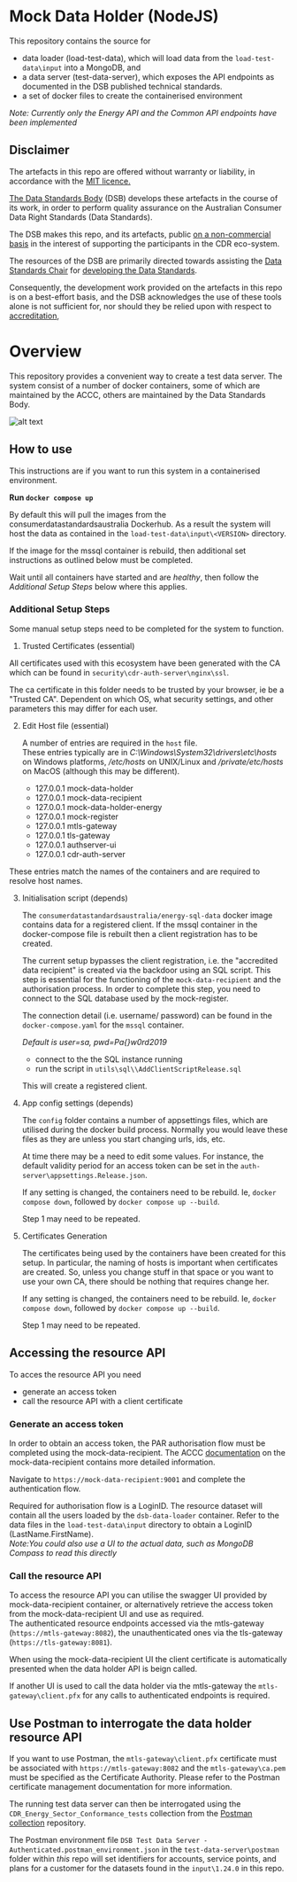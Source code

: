 
# Mock Data Holder (NodeJS)

This repository contains the source for

- data loader (load-test-data), which will load data from the `load-test-data\input` into a MongoDB, and 
- a data server (test-data-server), which exposes the API endpoints as documented in the DSB published technical standards.
- a set of docker files to create the containerised environment

*Note: Currently only the Energy API and the Common API endpoints have been implemented*

## Disclaimer

The artefacts in this repo are offered without warranty or liability, in accordance with the [MIT licence.](https://github.com/ConsumerDataStandardsAustralia/java-artefacts/blob/master/LICENSE)

[The Data Standards Body](https://www.csiro.au/en/News/News-releases/2018/Data61-appointed-to-Data-Standards-Body-role)
(DSB) develops these artefacts in the course of its work, in order to perform quality assurance on the Australian Consumer Data Right Standards (Data Standards).

The DSB makes this repo, and its artefacts, public [on a non-commercial basis](https://github.com/ConsumerDataStandardsAustralia/java-artefacts/blob/master/LICENSE)
in the interest of supporting the participants in the CDR eco-system.

The resources of the DSB are primarily directed towards assisting the [Data Standards Chair](https://consumerdatastandards.gov.au/about/)
for [developing the Data Standards](https://github.com/ConsumerDataStandardsAustralia/standards).

Consequently, the development work provided on the artefacts in this repo is on a best-effort basis,
and the DSB acknowledges the use of these tools alone is not sufficient for, nor should they be relied upon
with respect to [accreditation](https://www.accc.gov.au/focus-areas/consumer-data-right-cdr-0/cdr-draft-accreditation-guidelines),

# Overview

This repository provides a convenient way to create a test data server. The system consist of a number of docker containers, some of which are maintained by the ACCC, others are maintained by the Data Standards Body.

![alt text](images/InfosecIntegration.png)

## How to use

This instructions are if you want to run this system in a containerised environment.

**Run `docker compose up`**

By default this will pull the images from the consumerdatastandardsaustralia Dockerhub.
As a result the system will host the data as contained in the `load-test-data\input\<VERSION>` directory.

If the image for the mssql container is rebuild, then additional set instructions as outlined below must be completed. 

Wait until all containers have started and are *healthy*, then follow the *Additional Setup Steps* below where this applies.

### Additional Setup Steps

Some manual setup steps need to be completed for the system to function. 

1. Trusted Certificates (essential)

All certificates used with this ecosystem have been generated with the CA which can be found in `security\cdr-auth-server\nginx\ssl`.

The ca certificate in this folder needs to be trusted by your browser, ie be a "Trusted CA". Dependent on which OS, what security settings, and other parameters this may differ for each user. 


2. Edit Host file  (essential)
   
   A number of entries are required in the `host` file.</br>These entries typically are in *C:\Windows\System32\drivers\etc\hosts* on Windows platforms, */etc/hosts* on UNIX/Linux and */private/etc/hosts* on MacOS (although this may be different).

   - 127.0.0.1 mock-data-holder
   - 127.0.0.1 mock-data-recipient
   - 127.0.0.1 mock-data-holder-energy
   - 127.0.0.1 mock-register
   - 127.0.0.1 mtls-gateway
   - 127.0.0.1 tls-gateway
   - 127.0.0.1 authserver-ui
   - 127.0.0.1 cdr-auth-server

These entries match the names of the containers and are required to resolve host names.

3. Initialisation script (depends)

   The `consumerdatastandardsaustralia/energy-sql-data` docker image contains data for a registered client. If the mssql container in the docker-compose file is rebuilt then a client registration has to be created.

   The current setup bypasses the client registration, i.e. the "accredited data recipient" is created via the backdoor using an SQL script.
   This step is essential for the functioning of the `mock-data-recipient` and the authorisation process.
   In order to complete this step, you need to connect to the SQL database used by the mock-register.
   
   The connection detail (i.e. username/ password) can be found in the `docker-compose.yaml` for the `mssql` container.
   
   *Default is user=sa, pwd=Pa{}w0rd2019*

   - connect to the the SQL instance running
   - run the script in `utils\sql\\AddClientScriptRelease.sql`

   This will create a registered client.


4. App config settings (depends)
   
   The `config` folder contains a number of appsettings files, which are utilised during the docker build process.
   Normally you would leave these files as they are unless you start changing urls, ids, etc.

   At time there may be a need to edit some values. For instance, the default validity period for an access token can be set in the `auth-server\appsettings.Release.json`.

   If any setting is changed, the containers need to be rebuild.
   Ie, `docker compose down`, followed by `docker compose up --build`.
   
   Step 1 may need to be repeated.

5. Certificates Generation
   
   The certificates being used by the containers have been created for this setup. In particular, the naming of hosts is important when certificates are created. So, unless you change stuff in that space or you want to use your own CA, there should be nothing that requires change her.

   If any setting is changed, the containers need to be rebuild.
   Ie, `docker compose down`, followed by `docker compose up --build`.
   
   Step 1 may need to be repeated.

## Accessing the resource API

To acces the resource API you need
- generate an access token
- call the resource API with a client certificate

### Generate an access token

In order to obtain an access token, the PAR authorisation flow must be completed using the mock-data-recipient. The ACCC [documentation](https://github.com/ConsumerDataRight/mock-data-recipient) on the mock-data-recipient contains more detailed information.

Navigate to `https://mock-data-recipient:9001` and complete the authentication flow.

Required for authorisation flow is a LoginID. The resource dataset will contain all the users loaded by the `dsb-data-loader` container. Refer to the data files in the `load-test-data\input` directory to obtain a LoginID (LastName.FirstName).</br>
*Note:You could also use a UI to the actual data, such as MongoDB Compass to read this directly*

### Call the resource API

To access the resource API you can utilise the swagger UI provided by mock-data-recipient container, or alternatively retrieve the access token from the mock-data-recipient UI and use as required.</br> The authenticated resource endpoints accessed via the mtls-gateway (`https://mtls-gateway:8082`), the unauthenticated ones via the tls-gateway (`https://tls-gateway:8081`).

When using the mock-data-recipient UI the client certificate is automatically presented when the data holder API is beign called.

If another UI is used to call the data holder via the mtls-gateway the `mtls-gateway\client.pfx` for any calls to authenticated endpoints is required.

## Use Postman to interrogate the data holder resource API

If you want to use Postman, the `mtls-gateway\client.pfx` certificate must be associated with `https://mtls-gateway:8082` and the `mtls-gateway\ca.pem` must be specified as the Certificate Authority. Please refer to the Postman certificate management documentation for more information.

The running test data server can then be interrogated using the `CDR_Energy_Sector_Conformance_tests` collection
from the [Postman collection](https://github.com/ConsumerDataStandardsAustralia/dsb-postman) repository.

The Postman environment file `DSB Test Data Server - Authenticated.postman_environment.json` in the `test-data-server\postman` folder within *this* repo will set identifiers for accounts, service points, and plans for a customer for the datasets found in the `input\1.24.0` in this repo.

